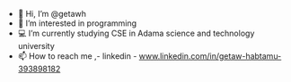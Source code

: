 - 👋 Hi, I’m @getawh
- 👀 I’m interested in programming
- 💻 I’m currently studying CSE in Adama science and technology university
- 📫 How to reach me ,- linkedin - www.linkedin.com/in/getaw-habtamu-393898182

<!---
getawh/getawh is a ✨ special ✨ repository because its `README.md` (this file) appears on your GitHub profile.
You can click the Preview link to take a look at your changes.
--->

